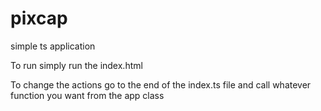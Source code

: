 # pixcap
simple ts application


To run simply run the index.html

To change the actions go to the end of the index.ts file and call whatever function you want from the app class
